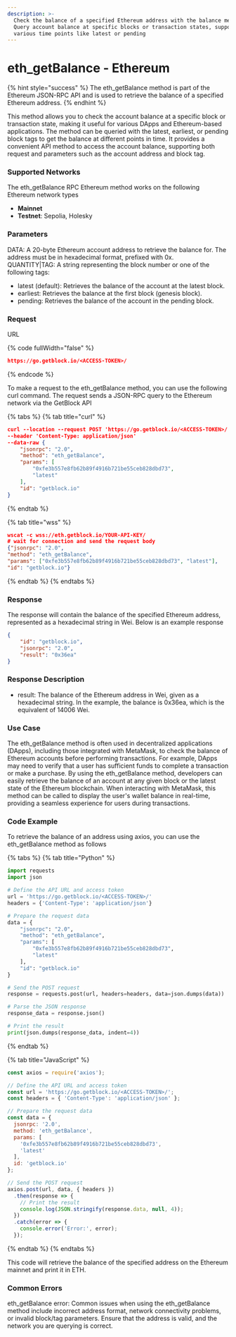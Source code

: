 ```yaml
---
description: >-
  Check the balance of a specified Ethereum address with the balance method.
  Query account balance at specific blocks or transaction states, supporting
  various time points like latest or pending
---
```


# eth\_getBalance - Ethereum

{% hint style="success" %}
The eth\_getBalance method is part of the Ethereum JSON-RPC API and is used to retrieve the balance of a specified Ethereum address.
{% endhint %}

This method allows you to check the account balance at a specific block or transaction state, making it useful for various DApps and Ethereum-based applications. The method can be queried with the latest, earliest, or pending block tags to get the balance at different points in time. It provides a convenient API method to access the account balance, supporting both request and parameters such as the account address and block tag.

### Supported Networks

The eth\_getBalance RPC Ethereum method works on the following Ethereum network types

* **Mainnet**&#x20;
* **Testnet**: Sepolia, Holesky

### Parameters

DATA: A 20-byte Ethereum account address to retrieve the balance for. The address must be in hexadecimal format, prefixed with 0x.\
QUANTITY|TAG: A string representing the block number or one of the following tags:

* latest (default): Retrieves the balance of the account at the latest block.
* earliest: Retrieves the balance at the first block (genesis block).
* pending: Retrieves the balance of the account in the pending block.

### Request&#x20;

URL

{% code fullWidth="false" %}
```json
https://go.getblock.io/<ACCESS-TOKEN>/
```
{% endcode %}

To make a request to the eth\_getBalance method, you can use the following curl command. The request sends a JSON-RPC query to the Ethereum network via the GetBlock API

{% tabs %}
{% tab title="curl" %}
```json
curl --location --request POST 'https://go.getblock.io/<ACCESS-TOKEN>/' 
--header 'Content-Type: application/json' 
--data-raw {
    "jsonrpc": "2.0",
    "method": "eth_getBalance",
    "params": [
        "0xfe3b557e8fb62b89f4916b721be55ceb828dbd73",
        "latest"
    ],
    "id": "getblock.io"
}
```
{% endtab %}

{% tab title="wss" %}
```json
wscat -c wss://eth.getblock.io/YOUR-API-KEY/ 
# wait for connection and send the request body 
{"jsonrpc": "2.0",
"method": "eth_getBalance",
"params": ["0xfe3b557e8fb62b89f4916b721be55ceb828dbd73", "latest"],
"id": "getblock.io"}
```
{% endtab %}
{% endtabs %}

### Response&#x20;

The response will contain the balance of the specified Ethereum address, represented as a hexadecimal string in Wei. Below is an example response

```json
{
    "id": "getblock.io",
    "jsonrpc": "2.0",
    "result": "0x36ea"
}
```

### Response Description

* result: The balance of the Ethereum address in Wei, given as a hexadecimal string. In the example, the balance is 0x36ea, which is the equivalent of 14006 Wei.

### Use Case

The eth\_getBalance method is often used in decentralized applications (DApps), including those integrated with MetaMask, to check the balance of Ethereum accounts before performing transactions. For example, DApps may need to verify that a user has sufficient funds to complete a transaction or make a purchase. By using the eth\_getBalance method, developers can easily retrieve the balance of an account at any given block or the latest state of the Ethereum blockchain. When interacting with MetaMask, this method can be called to display the user's wallet balance in real-time, providing a seamless experience for users during transactions.

### Code Example

To retrieve the balance of an address using axios, you can use the eth\_getBalance method as follows

{% tabs %}
{% tab title="Python" %}
```python
import requests
import json

# Define the API URL and access token
url = 'https://go.getblock.io/<ACCESS-TOKEN>/'
headers = {'Content-Type': 'application/json'}

# Prepare the request data
data = {
    "jsonrpc": "2.0",
    "method": "eth_getBalance",
    "params": [
        "0xfe3b557e8fb62b89f4916b721be55ceb828dbd73",
        "latest"
    ],
    "id": "getblock.io"
}

# Send the POST request
response = requests.post(url, headers=headers, data=json.dumps(data))

# Parse the JSON response
response_data = response.json()

# Print the result
print(json.dumps(response_data, indent=4))

```
{% endtab %}

{% tab title="JavaScript" %}
```javascript
const axios = require('axios');

// Define the API URL and access token
const url = 'https://go.getblock.io/<ACCESS-TOKEN>/';
const headers = { 'Content-Type': 'application/json' };

// Prepare the request data
const data = {
  jsonrpc: '2.0',
  method: 'eth_getBalance',
  params: [
    '0xfe3b557e8fb62b89f4916b721be55ceb828dbd73',
    'latest'
  ],
  id: 'getblock.io'
};

// Send the POST request
axios.post(url, data, { headers })
  .then(response => {
    // Print the result
    console.log(JSON.stringify(response.data, null, 4));
  })
  .catch(error => {
    console.error('Error:', error);
  });

```
{% endtab %}
{% endtabs %}

This code will retrieve the balance of the specified address on the Ethereum mainnet and print it in ETH.

### Common Errors

eth\_getBalance error: Common issues when using the eth\_getBalance method include incorrect address format, network connectivity problems, or invalid block/tag parameters. Ensure that the address is valid, and the network you are querying is correct.
